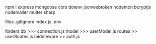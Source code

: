 npm i express mongoose cors dotenv jsonwebtoken nodemon bcryptjs nodemailer multer sharp

files
.gitignore
index js
.env

folders
db >>> connection.js
model >>> userModel.js
routes >> userRoutes.js
middleware >> auth.js